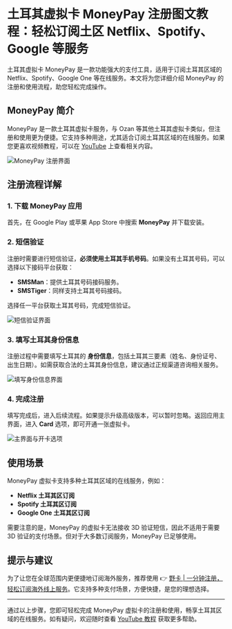 # 土耳其虚拟卡 MoneyPay 注册图文教程：轻松订阅土区 Netflix、Spotify、Google 等服务

土耳其虚拟卡 MoneyPay 是一款功能强大的支付工具，适用于订阅土耳其区域的 Netflix、Spotify、Google One 等在线服务。本文将为您详细介绍 MoneyPay 的注册和使用流程，助您轻松完成操作。

## MoneyPay 简介

MoneyPay 是一款土耳其虚拟卡服务，与 Ozan 等其他土耳其虚拟卡类似，但注册和使用更为便捷。它支持多种用途，尤其适合订阅土耳其区域的在线服务。如果您更喜欢视频教程，可以在 [YouTube](https://bbtdd.com/yeka) 上查看相关内容。

![MoneyPay 注册界面](https://bbtdd.com/wp-content/uploads/img/286326532.webp)

## 注册流程详解

### 1. 下载 MoneyPay 应用

首先，在 Google Play 或苹果 App Store 中搜索 **MoneyPay** 并下载安装。

### 2. 短信验证

注册时需要进行短信验证，**必须使用土耳其手机号码**。如果没有土耳其号码，可以选择以下接码平台获取：

- **SMSMan**：提供土耳其号码接码服务。
- **SMSTiger**：同样支持土耳其号码接码。

选择任一平台获取土耳其号码，完成短信验证。

![短信验证界面](https://bbtdd.com/wp-content/uploads/img/8055581338.webp)

### 3. 填写土耳其身份信息

注册过程中需要填写土耳其的 **身份信息**，包括土耳其三要素（姓名、身份证号、出生日期）。如需获取合法的土耳其身份信息，建议通过正规渠道咨询相关服务。

![填写身份信息界面](https://bbtdd.com/wp-content/uploads/img/7381272487087.webp)

### 4. 完成注册

填写完成后，进入后续流程。如果提示升级高级版本，可以暂时忽略。返回应用主界面，进入 **Card** 选项，即可开通一张虚拟卡。

![主界面与开卡选项](https://bbtdd.com/wp-content/uploads/img/5616770004348.webp)

## 使用场景

MoneyPay 虚拟卡支持多种土耳其区域的在线服务，例如：

- **Netflix 土耳其区订阅**
- **Spotify 土耳其区订阅**
- **Google One 土耳其区订阅**

需要注意的是，MoneyPay 的虚拟卡无法接收 3D 验证短信，因此不适用于需要 3D 验证的支付场景。但对于大多数订阅服务，MoneyPay 已足够使用。

## 提示与建议

为了让您在全球范围内更便捷地订阅海外服务，推荐使用 👉 [野卡 | 一分钟注册，轻松订阅海外线上服务](https://bbtdd.com/yeka)。它支持多种支付场景，方便快捷，是您的理想选择。

---

通过以上步骤，您即可轻松完成 MoneyPay 虚拟卡的注册和使用，畅享土耳其区域的在线服务。如有疑问，欢迎随时查看 [YouTube 教程](https://bbtdd.com/yeka) 获取更多帮助。